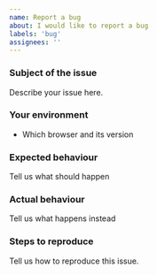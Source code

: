 ```yaml
---
name: Report a bug
about: I would like to report a bug
labels: 'bug'
assignees: ''
---
```


### Subject of the issue
Describe your issue here.

### Your environment
* Which browser and its version

### Expected behaviour
Tell us what should happen

### Actual behaviour
Tell us what happens instead

### Steps to reproduce
Tell us how to reproduce this issue.
